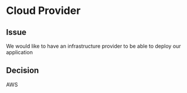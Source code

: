 # Cloud Provider

## Issue

We would like to have an infrastructure provider to be able to deploy our application 

## Decision

AWS